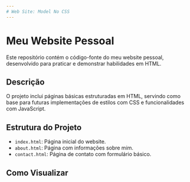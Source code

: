 ```yaml
---
# Web Site: Model No CSS
---
```

# Meu Website Pessoal

Este repositório contém o código-fonte do meu website pessoal, desenvolvido para praticar e demonstrar habilidades em HTML.

## Descrição

O projeto inclui páginas básicas estruturadas em HTML, servindo como base para futuras implementações de estilos com CSS e funcionalidades com JavaScript.

## Estrutura do Projeto

- `index.html`: Página inicial do website.
- `about.html`: Página com informações sobre mim.
- `contact.html`: Página de contato com formulário básico.

## Como Visualizar
